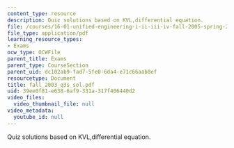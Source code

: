 ```yaml
---
content_type: resource
description: Quiz solutions based on KVL,differential equation.
file: /courses/16-01-unified-engineering-i-ii-iii-iv-fall-2005-spring-2006/39ee0f81e6386af9331a317f406440d2_fall_2003_q3s_sol.pdf
file_type: application/pdf
learning_resource_types:
- Exams
ocw_type: OCWFile
parent_title: Exams
parent_type: CourseSection
parent_uid: dc102ab9-fad7-5fe0-6da4-e71c66aab8ef
resourcetype: Document
title: fall_2003_q3s_sol.pdf
uid: 39ee0f81-e638-6af9-331a-317f406440d2
video_files:
  video_thumbnail_file: null
video_metadata:
  youtube_id: null
---
```

Quiz solutions based on KVL,differential equation.

